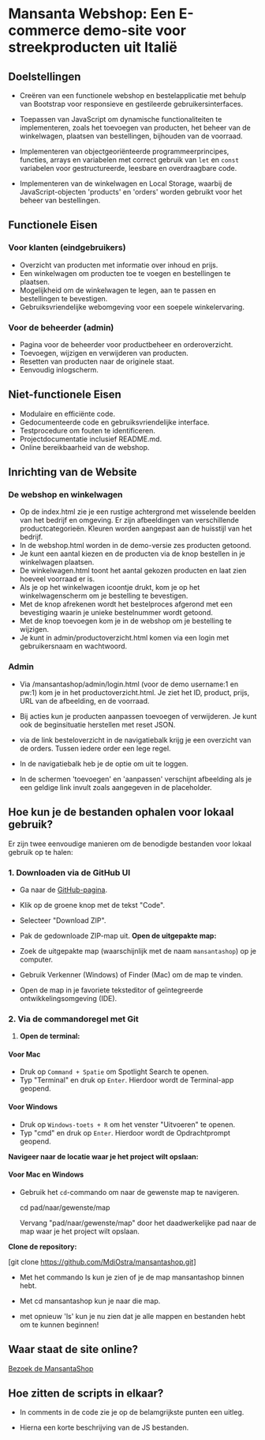 # Mansanta Webshop: Een E-commerce demo-site voor streekproducten uit Italië

## Doelstellingen

- Creëren van een functionele webshop en bestelapplicatie met behulp van Bootstrap voor responsieve en gestileerde gebruikersinterfaces.
  
- Toepassen van JavaScript om dynamische functionaliteiten te implementeren, zoals het toevoegen van producten, het beheer van de winkelwagen, plaatsen van bestellingen, bijhouden van de voorraad.
  
- Implementeren van objectgeoriënteerde programmeerprincipes, functies, arrays en variabelen met correct gebruik van `let` en `const` variabelen voor gestructureerde, leesbare en overdraagbare code.
  
- Implementeren van de winkelwagen en Local Storage, waarbij de JavaScript-objecten 'products' en 'orders' worden gebruikt voor het beheer van bestellingen.

## Functionele Eisen

### Voor klanten (eindgebruikers)

- Overzicht van producten met informatie over inhoud en prijs.
- Een winkelwagen om producten toe te voegen en bestellingen te plaatsen.
- Mogelijkheid om de winkelwagen te legen, aan te passen en bestellingen te bevestigen.
- Gebruiksvriendelijke webomgeving voor een soepele winkelervaring.

### Voor de beheerder (admin)

- Pagina voor de beheerder voor productbeheer en orderoverzicht.
- Toevoegen, wijzigen en verwijderen van producten.
- Resetten van producten naar de originele staat.
- Eenvoudig inlogscherm.

## Niet-functionele Eisen

- Modulaire en efficiënte code.
- Gedocumenteerde code en gebruiksvriendelijke interface.
- Testprocedure om fouten te identificeren.
- Projectdocumentatie inclusief README.md.
- Online bereikbaarheid van de webshop.

## Inrichting van de Website

### De webshop en winkelwagen

- Op de index.html zie je een rustige achtergrond met wisselende beelden van het bedrijf en omgeving. Er zijn afbeeldingen van verschillende productcategorieën. Kleuren worden aangepast aan de huisstijl van het bedrijf.
- In de webshop.html worden in de demo-versie zes producten getoond.
- Je kunt een aantal kiezen en de producten via de knop bestellen in je winkelwagen plaatsen.
- De winkelwagen.html toont het aantal gekozen producten en laat zien hoeveel voorraad er is.
- Als je op het winkelwagen icoontje drukt, kom je op het winkelwagenscherm om je bestelling te bevestigen.
- Met de knop afrekenen wordt het bestelproces afgerond met een bevestiging waarin je unieke bestelnummer wordt getoond.
- Met de knop toevoegen kom je in de webshop om je bestelling te wijzigen.
- Je kunt in admin/productoverzicht.html komen via een login met gebruikersnaam en wachtwoord.

### Admin

- Via /mansantashop/admin/login.html (voor de demo username:1 en pw:1) kom je in het productoverzicht.html. Je ziet het ID, product, prijs, URL van de afbeelding, en de voorraad.

- Bij acties kun je producten aanpassen toevoegen of verwijderen. Je kunt ook de beginsituatie herstellen met reset JSON.

- via de link besteloverzicht in de navigatiebalk krijg je een overzicht van de orders. Tussen iedere order een lege regel.

- In de navigatiebalk heb je de optie om uit te loggen.

- In de schermen 'toevoegen' en 'aanpassen' verschijnt afbeelding als je een geldige link invult zoals aangegeven in de placeholder.

## Hoe kun je de bestanden ophalen voor lokaal gebruik?

Er zijn twee eenvoudige manieren om de benodigde bestanden voor lokaal gebruik op te halen:

### 1. Downloaden via de GitHub UI

- Ga naar de [GitHub-pagina](https://github.com/MdiOstra/mansantashop).
- Klik op de groene knop met de tekst "Code".
- Selecteer "Download ZIP".
- Pak de gedownloade ZIP-map uit.
**Open de uitgepakte map:**

- Zoek de uitgepakte map (waarschijnlijk met de naam `mansantashop`) op je computer.
- Gebruik Verkenner (Windows) of Finder (Mac) om de map te vinden.
- Open de map in je favoriete teksteditor of geïntegreerde ontwikkelingsomgeving (IDE).

### 2. Via de commandoregel met Git

1. **Open de terminal:**

#### Voor Mac

- Druk op `Command + Spatie` om Spotlight Search te openen.
- Typ "Terminal" en druk op `Enter`. Hierdoor wordt de Terminal-app geopend.

#### Voor Windows

- Druk op `Windows-toets + R` om het venster "Uitvoeren" te openen.
- Typ "cmd" en druk op `Enter`. Hierdoor wordt de Opdrachtprompt geopend.

**Navigeer naar de locatie waar je het project wilt opslaan:**

#### Voor Mac en Windows

- Gebruik het `cd`-commando om naar de gewenste map te navigeren.

     cd pad/naar/gewenste/map

     Vervang "pad/naar/gewenste/map" door het daadwerkelijke pad naar de map waar je het project wilt opslaan.

**Clone de repository:**

[git clone https://github.com/MdiOstra/mansantashop.git]

- Met het commando ls kun je zien of je de map mansantashop binnen hebt.

- Met cd mansantashop kun je naar die map.

- met opnieuw 'ls' kun je nu zien dat je alle mappen en bestanden hebt om te kunnen beginnen!

## Waar staat de site online?

[Bezoek de MansantaShop](https://main--mansanta.netlify.app/)

## Hoe zitten de scripts in elkaar?

- In comments in de code zie je op de belamgrijkste punten een uitleg.

- Hierna een korte beschrijving van de JS bestanden.

